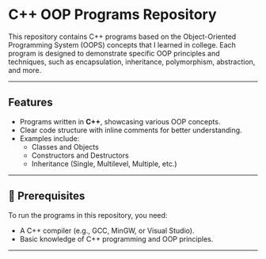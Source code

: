 # C++ OOP Programs Repository

This repository contains C++ programs based on the Object-Oriented Programming System (OOPS) concepts that I learned in college. Each program is designed to demonstrate specific OOP principles and techniques, such as encapsulation, inheritance, polymorphism, abstraction, and more.

---

## Features

- Programs written in **C++**, showcasing various OOP concepts.
- Clear code structure with inline comments for better understanding.
- Examples include:
  - Classes and Objects
  - Constructors and Destructors
  - Inheritance (Single, Multilevel, Multiple, etc.)

---

## 🔧 Prerequisites

To run the programs in this repository, you need:
- A C++ compiler (e.g., GCC, MinGW, or Visual Studio).
- Basic knowledge of C++ programming and OOP principles.

---
